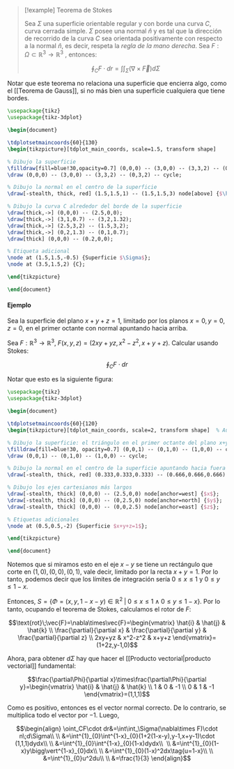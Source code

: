 
>[!example] Teorema de Stokes 
>
>Sea $\Sigma$ una superficie orientable regular y con borde una curva $C$, curva cerrada simple. $\Sigma$ posee una normal $\hat{n}$ y es tal que la dirección de recorrido de la curva $C$ sea orientada positivamente con respecto a la normal $\hat{n}$, es decir, respeta la *regla de la mano derecha*. Sea $F:\Omega\subset\mathbb{R}^3\to\mathbb{R}^3$ , entonces: 
>
>$$\oint_C F\cdot dr=\int\int_\Sigma(\nabla\times\vec{F})d\Sigma$$


Notar que este teorema no relaciona una superficie que encierra algo, como el [[Teorema de Gauss]], si no más bien una superficie cualquiera que tiene bordes. 

```tikz 
\usepackage{tikz}
\usepackage{tikz-3dplot}

\begin{document}

\tdplotsetmaincoords{60}{130}
\begin{tikzpicture}[tdplot_main_coords, scale=1.5, transform shape]

% Dibujo la superficie
\filldraw[fill=blue!30,opacity=0.7] (0,0,0) -- (3,0,0) -- (3,3,2) -- (0,3,2) -- cycle;
\draw (0,0,0) -- (3,0,0) -- (3,3,2) -- (0,3,2) -- cycle;

% Dibujo la normal en el centro de la superficie
\draw[-stealth, thick, red] (1.5,1.5,1) -- (1.5,1.5,3) node[above] {$\hat{n}$};

% Dibujo la curva C alrededor del borde de la superficie
\draw[thick,->] (0,0,0) -- (2.5,0,0);
\draw[thick,->] (3,1,0.7) -- (3,2,1.32);
\draw[thick,->] (2.5,3,2) -- (1.5,3,2);
\draw[thick,->] (0,2,1.3) -- (0,1,0.7);
\draw[thick] (0,0,0) -- (0.2,0,0);

% Etiqueta adicional
\node at (1.5,1.5,-0.5) {Superficie $\Sigma$};
\node at (3.5,1.5,2) {C};

\end{tikzpicture}

\end{document}

```

#### Ejemplo 

Sea la superficie del plano $x+y+z=1$, limitado por los planos $x=0, y=0, z=0$, en el primer octante con normal apuntando hacia arriba. 

Sea $F:\mathbb{R}^3\to\mathbb{R}^3$, $F(x,y,z)=(2xy+yz,x^2-z^2,x+y+z)$. Calcular usando Stokes: 

$$\oint_CF\cdot dr$$ 

Notar que esto es la siguiente figura: 

```tikz 
\usepackage{tikz}
\usepackage{tikz-3dplot}

\begin{document}

\tdplotsetmaincoords{60}{120}
\begin{tikzpicture}[tdplot_main_coords, scale=2, transform shape]  % Aumento la escala aquí

% Dibujo la superficie: el triángulo en el primer octante del plano x+y+z=1
\filldraw[fill=blue!30, opacity=0.7] (0,0,1) -- (0,1,0) -- (1,0,0) -- cycle;
\draw (0,0,1) -- (0,1,0) -- (1,0,0) -- cycle;

% Dibujo la normal en el centro de la superficie apuntando hacia fuera del primer octante
\draw[-stealth, thick, red] (0.333,0.333,0.333) -- (0.666,0.666,0.666) node[anchor=south] {$\hat{n}$};

% Dibujo los ejes cartesianos más largos
\draw[-stealth, thick] (0,0,0) -- (2.5,0,0) node[anchor=west] {$x$};
\draw[-stealth, thick] (0,0,0) -- (0,2.5,0) node[anchor=north] {$y$};
\draw[-stealth, thick] (0,0,0) -- (0,0,2.5) node[anchor=east] {$z$};

% Etiquetas adicionales
\node at (0.5,0.5,-2) {Superficie $x+y+z=1$};

\end{tikzpicture}

\end{document}

```

Notemos que si miramos esto en el eje $x-y$ se tiene un rectángulo que corte en $(1,0), (0,0), (0,1)$, vale decir, limitado por la recta $x+y=1$. Por lo tanto, podemos decir que los límites de integración sería $0\leq x\leq 1$ y $0\leq y\leq 1-x$. 

Entonces, $S=\lbrace\Phi=(x,y,1-x-y)\in\mathbb{R}^2\;\vert\; 0\leq x\leq 1\;\land\; 0\leq y\leq 1-x\rbrace$. Por lo tanto, ocupando el teorema de Stokes, calculamos el rotor de $F$: 

$$\text{rot}\;\vec{F}=\nabla\times\vec{F}=\begin{vmatrix}
\hat{i} & \hat{j} & \hat{k} \\
\frac{\partial}{\partial x} & \frac{\partial}{\partial y} & \frac{\partial}{\partial z} \\
2xy+yz & x^2-z^2 & x+y+z
\end{vmatrix}=(1+2z,y-1,0)$$

Ahora, para obtener $d\Sigma$ hay que hacer el [[Producto vectorial|producto vectorial]] fundamental: 

$$\frac{\partial\Phi}{\partial x}\times\frac{\partial\Phi}{\partial y}=\begin{vmatrix}
\hat{i} & \hat{j} & \hat{k} \\
1 & 0 & -1 \\
0 & 1 & -1
\end{vmatrix}=(1,1,1)$$

Como es positivo, entonces es el vector normal correcto. De lo contrario, se multiplica todo el vector por $-1$. Luego, 

$$\begin{align}
\oint_CF\cdot dr&=\int\int_\Sigma(\nabla\times F)\cdot n\;d\Sigma\\  \\
&=\int^{1}_{0}\int^{1-x}_{0}(1+2(1-x-y),y-1,x+y-1)\cdot (1,1,1)dydx\\  \\
&=\int^{1}_{0}\int^{1-x}_{0}(1-x)dydx\\  \\
&=\int^{1}_{0}(1-x)y\bigg\vert^{1-x}_{0}dx\\  \\
&=\int^{1}_{0}(1-x)^2dx\tag{u=1-x}\\  \\
&=\int^{1}_{0}u^2du\\  \\
&=\frac{1}{3}
\end{align}$$




